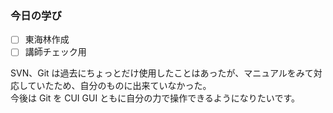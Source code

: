 ### 今日の学び

- [ ] 東海林作成
- [ ] 講師チェック用

SVN、Git は過去にちょっとだけ使用したことはあったが、マニュアルをみて対応していたため、自分のものに出来ていなかった。<br>
今後は Git を CUI GUI ともに自分の力で操作できるようになりたいです。<br>
